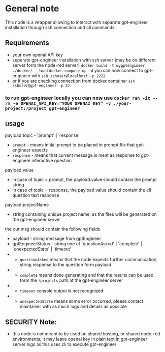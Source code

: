 

# General note

This node is a wrapper allowing to interact with separate gpt-engineer installation through ssh connection and cli commands.


## Requirements
- your own openai API key
- separate gpt-engineer installation with ssh server (may be on different server form the node-red server)
`docker build -t mygptengineer ./docker/ --load`
`docker-compose up -d`
you can now connect to gpt-engineer with `ssh sshuser@localhost -p 2222`
- or if you are checking connection from docker container `ssh sshuser@gpt-engineer -p 22`

### to run gpt-engineer locally you can now use `docker run -it --rm -e OPENAI_API_KEY="YOUR OPENAI KEY" -v ./your-project:/project gpt-engineer`



## usage
payload.topic - 'prompt' | 'response'
 - `prompt` - means initial prompt to be placed in prompt file that gpt-engineer expects
 - `response` - means that current message is ment as response to gpt-engineer interactive question

payload.value
- in case of topic = prompt, the payload.value should contain the prompt string
- in case of topic = response, the payload.value should contain the cli question text response

payload.projectName
 - string containing unique project name, as the files will be generated on the gpt-engineer server


the out msg should contain the following fields
- payload - string message from gptEngineer
- gptEngineerStatus - string one of  'questionAsked' | 'complete' | 'unexpectedState' | 'timeout'
- - `questionAsked` means that the node expects further communication, string response to the question form payload
- - `complete` means done generating and that the results can be used form the `/projects` path at the gpt-engineer server
- - `timeout` console output is not recognized
- - `unexpectedState` means some error occurred, please contact maintainer with as much logs and details as possible


## SECURITY Note:
- this node is not meant to be used on shared hosting, or shared node-red environments, it may leave openai key in plain text in gpt-engineer server logs as this uses cli to execute gpt-engineer
